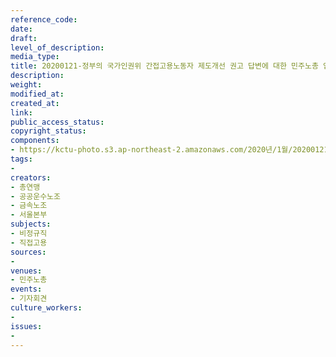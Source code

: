 ```yaml
---
reference_code: 
date: 
draft: 
level_of_description: 
media_type: 
title: 20200121-정부의 국가인권위 간접고용노동자 제도개선 권고 답변에 대한 민주노총 입장발표 및 간접고용노동자 현장증언 기자회견
description: 
weight: 
modified_at: 
created_at: 
link: 
public_access_status: 
copyright_status: 
components:
- https://kctu-photo.s3.ap-northeast-2.amazonaws.com/2020년/1월/20200121-정부의+국가인권위+간접고용노동자+제도개선+권고+답변에+대한+민주노총+입장발표+및+간접고용노동자+현장증언+기자회견/_DSC1056.jpg
tags:
- 
creators:
- 총연맹
- 공공운수노조
- 금속노조
- 서울본부
subjects:
- 비정규직
- 직접고용
sources:
- 
venues:
- 민주노총
events:
- 기자회견
culture_workers:
- 
issues:
- 
---
```

